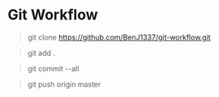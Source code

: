 # Git Workflow

> git clone https://github.com/BenJ1337/git-workflow.git

> git add .

> git commit --all

> git push origin master